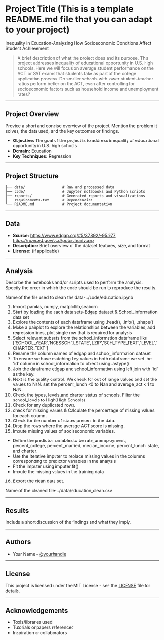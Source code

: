 # Project Title (This is a template README.md file that you can adapt to your project)
Inequality in Education-Analyzing How Socioeconomic Conditions Affect Student Achievement

> A brief description of what the project does and its purpose.
This project addresses inequality of educational opportunity in U.S. high schools. Here we will focus on average student performance on the ACT or SAT exams that students take as part of the college application process.
Do smaller schools with lower student–teacher ratios perform better on the ACT, even after controlling for socioeconomic factors such as household income and unemployment rates?
---

## Project Overview

Provide a short and concise overview of the project. Mention the problem it solves, the data used, and the key outcomes or findings.

- **Objective:** The goal of the project is to address inequality of educational opportunity in U.S. high schools
- **Domain:** Education
- **Key Techniques:** Regression

---

## Project Structure

```
├── data/                 # Raw and processed data
├── code/                 # Jupyter notebooks and Python scripts
├── reports/              # Generated reports and visualizations
├── requirements.txt      # Dependencies
└── README.md             # Project documentation
```

---

## Data

- **Source:** https://www.edgap.org/#5/37.892/-95.977
https://nces.ed.gov/ccd/pubschuniv.asp
- **Description:** Brief overview of the dataset features, size, and format
- **License:** (if applicable)

---

## Analysis

Describe the notebooks and/or scripts used to perform the analysis. Specify the order in which the code should be run to reproduce the results.

Name of the file used to clean the data-../code/education.ipynb
1. Import pandas, numpy, matplotlib,seaborn
2. Start by loading the each data sets-Edgap dataset & School_information data set
3. Explore the contents of each dataframe using .head(), .info(), .shape()
4. Make a pairplot to explore the relationships between the variables, add regression lines, plot single row that is required for analysis
5. Select relevant subsets from the school_information dataframe like ['SCHOOL_YEAR','NCESSCH','LSTATE','LZIP','SCH_TYPE_TEXT','LEVEL','CHARTER_TEXT']
6. Rename the column names of edgap and school_information dataset
7. To ensure we have matching key values in both dataframe we set the 'id' column in school_information to object using .astype()
8. Join the dataframe edgap and school_information using left join with 'id' as the key.
9. Next is the quality control. We check for out of range values and set the values to NaN. set the percent_lunch <0  to Nan and average_act < 1 to NaN.
10. Check the types, levels,and charter status of schools. Filter the school_levels to High(High Schools)
11. Check for any duplicated rows.
12. check for missing values & Calculate the percentage of missing values for each column.
13. Check for the number of states present in the data.
14. Drop the rows where the average ACT score is missing.
15. Impute missing values of sociaeconomic variables.
  - Define the predictor variables to be rate_unemployment, percent_college, percent_married,
    median_income, percent_lunch, state, and charter.
  - Use the iterative imputer to replace missing values in the columns corresponding
    to predictor variables in the analysis
  - Fit the imputer using imputer.fit()
  - Impute the missing values in the training data
16. Export the clean data set.

Name of the cleaned file-../data/education_clean.csv


---

## Results

Include a short discussion of the findings and what they imply.

---

## Authors

- Your Name - [@yourhandle](https://github.com/yourhandle)

---

## License

This project is licensed under the MIT License - see the [LICENSE](LICENSE) file for details.

---

## Acknowledgements

- Tools/libraries used
- Tutorials or papers referenced
- Inspiration or collaborators

